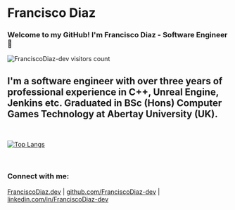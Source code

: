 # Francisco Diaz

### Welcome to my GitHub! I'm Francisco Diaz - Software Engineer 👋

<img src="https://komarev.com/ghpvc/?username=FranciscoDiaz-dev" alt="FranciscoDiaz-dev visitors count" />

## I'm a software engineer with over three years of professional experience in C++, Unreal Engine, Jenkins etc. Graduated in BSc (Hons) Computer Games Technology at Abertay University (UK).

<br />

[![Top Langs](https://github-readme-stats.vercel.app/api/top-langs/?username=FranciscoDiaz-dev&layout=compact)](https://github.com/FranciscoDiaz-dev/github-readme-stats)

<br />

### Connect with me:

[FranciscoDiaz.dev](https://FranciscoDiaz.dev) | [github.com/FranciscoDiaz-dev](https://github.com/FranciscoDiaz-dev) | [linkedin.com/in/FranciscoDiaz-dev](https://www.linkedin.com/in/FranciscoDiaz-dev/)
